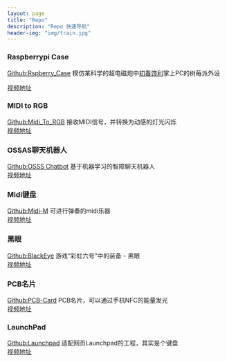 ```yaml
---
layout: page
title: "Repo"
description: "Repo 快速导航"
header-img: "img/train.jpg"
---
```


### Raspberrypi Case

[Github:Rspberry_Case](https://github.com/Dimsmary/Raspberry_Case) 模仿某科学的超电磁炮中<u>初春饰利</u>掌上PC的树莓派外设  

[视频地址](https://www.bilibili.com/video/BV1jz4y1d7v1)


### MIDI to RGB

[Github:Midi_To_RGB](https://github.com/Dimsmary/Midi_To_RGB) 接收MIDI信号，并转换为动感的灯光闪烁  
[视频地址](https://www.bilibili.com/video/BV1aC4y1H78w)

### OSSAS聊天机器人

[Github:OSSS Chatbot](https://github.com/Dimsmary/Ossas_ChatBot) 基于机器学习的智障聊天机器人  
[视频地址](https://www.bilibili.com/video/BV1LQ4y1K7r7/)

### Midi键盘
[Github:Midi-M](https://github.com/Dimsmary/Midi-M) 可进行弹奏的midi乐器  
[视频地址](https://www.bilibili.com/video/av87561317)

### 黑眼  

[Github:BlackEye](https://github.com/Dimsmary/BlackEye) 游戏“彩虹六号”中的装备 - 黑眼  
[视频地址](https://www.bilibili.com/video/av79494813)

### PCB名片  

[Github:PCB-Card](https://github.com/Dimsmary/PCB-Card) PCB名片，可以通过手机NFC的能量发光  
[视频地址](https://www.bilibili.com/video/av68564711)

### LaunchPad  

[Github:Launchpad](https://github.com/Dimsmary/MagePad) 适配网页Launchpad的工程，其实是个键盘  
[视频地址](https://www.bilibili.com/video/av67710146)

